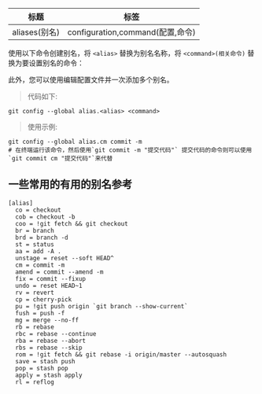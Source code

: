 | 标题          | 标签                             |
| ------------- | -------------------------------- |
| aliases(别名) | configuration,command(配置,命令) |

使用以下命令创建别名，将 `<alias>` 替换为别名名称，将 `<command>(相关命令)` 替换为要设置别名的命令：

此外，您可以使用编辑配置文件并一次添加多个别名。

> 代码如下:

```shell
git config --global alias.<alias> <command>
```

> 使用示例:

```shell
git config --global alias.cm commit -m
# 在终端运行该命令，然后使用`git commit -m "提交代码"` 提交代码的命令则可以使用`git commit cm "提交代码"`来代替
```

## 一些常用的有用的别名参考

```shell
[alias]
  co = checkout
  cob = checkout -b
  coo = !git fetch && git checkout
  br = branch
  brd = branch -d
  st = status
  aa = add -A .
  unstage = reset --soft HEAD^
  cm = commit -m
  amend = commit --amend -m
  fix = commit --fixup
  undo = reset HEAD~1
  rv = revert
  cp = cherry-pick
  pu = !git push origin `git branch --show-current`
  fush = push -f
  mg = merge --no-ff
  rb = rebase
  rbc = rebase --continue
  rba = rebase --abort
  rbs = rebase --skip
  rom = !git fetch && git rebase -i origin/master --autosquash
  save = stash push
  pop = stash pop
  apply = stash apply
  rl = reflog
```
